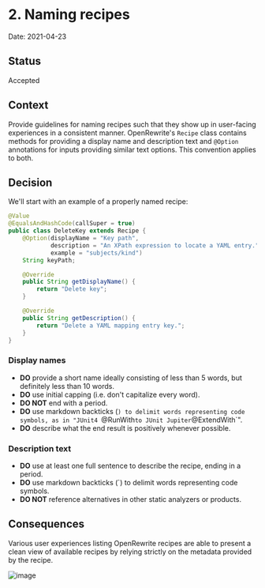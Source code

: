 # 2. Naming recipes

Date: 2021-04-23

## Status

Accepted

## Context

Provide guidelines for naming recipes such that they show up in user-facing experiences in a consistent manner. OpenRewrite's `Recipe` class contains methods for providing a display name and description text and `@Option` annotations for inputs providing similar text options. This convention applies to both.

## Decision

We'll start with an example of a properly named recipe:

```java
@Value
@EqualsAndHashCode(callSuper = true)
public class DeleteKey extends Recipe {
    @Option(displayName = "Key path",
            description = "An XPath expression to locate a YAML entry.",
            example = "subjects/kind")
    String keyPath;

    @Override
    public String getDisplayName() {
        return "Delete key";
    }

    @Override
    public String getDescription() {
        return "Delete a YAML mapping entry key.";
    }
}
```

### Display names

* **DO** provide a short name ideally consisting of less than 5 words, but definitely less than 10 words.
* **DO** use initial capping (i.e. don't capitalize every word).
* **DO NOT** end with a period.
* **DO** use markdown backticks (`) to delimit words representing code symbols, as in "JUnit4 `@RunWith` to JUnit Jupiter `@ExtendWith`".
* **DO** describe what the end result is positively whenever possible.

### Description text

* **DO** use at least one full sentence to describe the recipe, ending in a period.
* **DO** use markdown backticks (`) to delimit words representing code symbols.
* **DO NOT** reference alternatives in other static analyzers or products.

## Consequences

Various user experiences listing OpenRewrite recipes are able to present a clean view of available recipes by relying strictly on the metadata provided by the recipe.

![image](https://user-images.githubusercontent.com/1697736/115926276-74859480-a437-11eb-9c50-2d2d30cc4c24.png)
